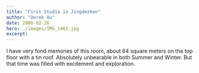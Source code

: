 ```yaml
---
title: "First Studio in Jingdezhen"
author: "Derek Au"
date: 2008-02-26
hero: ./images/IMG_1461.jpg
excerpt: 
---
```


I have very fond memories of this room, about 64 square meters on the top floor with a tin roof. Absolutely unbearable in both Summer and Winter. But that time was filled with excitement and exploration.
